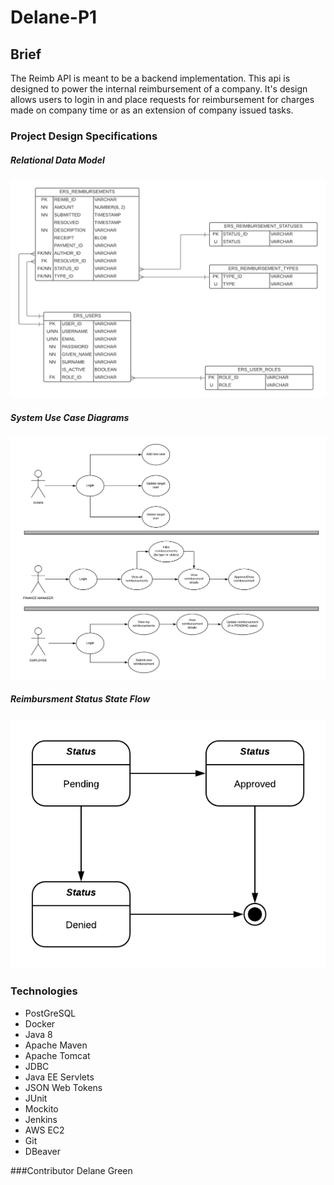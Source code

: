 # Delane-P1

## Brief
The Reimb API is meant to be a backend implementation. This api is designed to power the internal reimbursement of a company. It's design allows users to login in and place requests for reimbursement for charges made on company time or as an extension of company issued tasks.

### Project Design Specifications

##### Relational Data Model
![Relational Model](https://github.com/220207-java-enterprise/assignments/blob/main/foundations-project/imgs/ERS%20Relational%20Model.png)

##### System Use Case Diagrams
![System Use Case Diagrams](https://raw.githubusercontent.com/220207-java-enterprise/assignments/main/foundations-project/imgs/ERS%20Use%20Case%20Diagram.png)

##### Reimbursment Status State Flow
![Reimbursment Status State Flow](https://raw.githubusercontent.com/220207-java-enterprise/assignments/main/foundations-project/imgs/ERS%20State%20Flow%20Diagram.png)

### Technologies
- PostGreSQL 
- Docker
- Java 8
- Apache Maven
- Apache Tomcat
- JDBC
- Java EE Servlets
- JSON Web Tokens
- JUnit
- Mockito
- Jenkins
- AWS EC2
- Git
- DBeaver 


###Contributor
Delane Green
